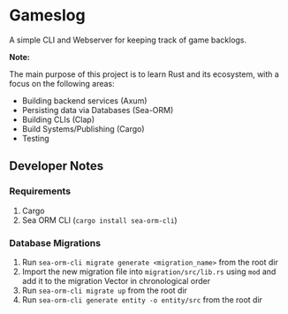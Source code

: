 # Gameslog

A simple CLI and Webserver for keeping track of game backlogs.

__Note:__

The main purpose of this project is to learn Rust and its ecosystem, with a focus on the following areas:

* Building backend services (Axum)
* Persisting data via Databases (Sea-ORM)
* Building CLIs (Clap)
* Build Systems/Publishing (Cargo)
* Testing

## Developer Notes

### Requirements

1. Cargo
1. Sea ORM CLI (`cargo install sea-orm-cli`)

### Database Migrations

1. Run `sea-orm-cli migrate generate <migration_name>` from the root dir
1. Import the new migration file into `migration/src/lib.rs` using `mod` and add it to the migration Vector in chronological order
1. Run `sea-orm-cli migrate up` from the root dir
1. Run `sea-orm-cli generate entity -o entity/src` from the root dir
